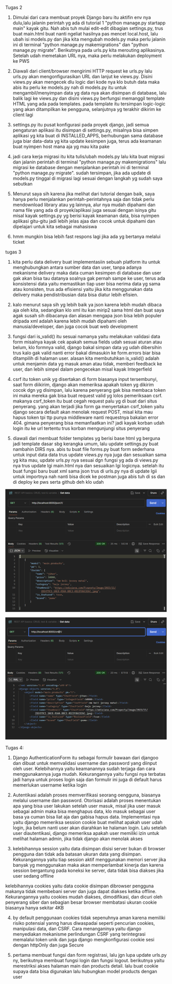 Tugas 2
1. Dimulai dari cara membuat proyek Django baru itu aktifin env nya dulu,lalu jalanin perintah yg ada di tutorial 1 "python manage.py startapp main" kayak gitu. Nah abis tuh mulai edit-edit dibagian settings.py, trus buat main.html buat nanti ngeliat hasilnya pas mencet local.host, lalu ubah isi models.py dan jika kita mengubah models.py maka perlu jalanin ini di terminal "python manage.py makemigrations" dan "python manage.py migrate". Berikutnya pada urls.py kita merouting aplikasinya. Setelah udah memetakan URL nya, maka perlu melakukan deployment ke PWS

2. Diawali dari client/browser mengirimi HTTP request ke urls.py lalu urls.py akan mengonfigurasikan URL dan lanjut ke views.py. Disini views.py akan mengecek dlu logic dari kode nya klo butuh data maka abis itu perlu ke models.py nah di models.py itu untuk mengambil/menyimpan data yg data nya akan disimpan di database, lalu balik lagi ke views.py dan disini views.py berfungsi memanggil template HTML yang ada pada templates. pada template itu tersimpan logic-logic yang akan ditampilkan ke pengguna, selanjutnya yg terakhir dikirim ke client lagi

3. settings.py itu pusat konfigurasi pada proyek django, jadi semua pengaturan aplikasi itu disimpan di settings.py, misalnya bisa simpen aplikasi yg kita buat di INSTALLED_APPS, berhubungan sama database juga biar data-data yg kita update kesimpen juga, terus ada keamanan buat nyimpen host mana aja yg mau kita pake

4. jadi cara kerja migrasi itu kita tulis/ubah models.py lalu kita buat migrasi dan jalanin perintah di terminal "python manage.py makemigrations" lalu migrasi ke database dengan menjalankan perintah ini  di terminal "python manage.py migrate". sudah tersimpan, jika ada update di models.py tinggal di migrasi lagi sesuai dengan langkah yg sudah saya sebutkan

5. Menurut saya sih karena jika melihat dari tutorial dengan baik, saya hanya perlu menjalankan perintah-perintahnya saja dan tidak perlu  mendownload library atau yg lainnya, alur nya mudah dipahami dan nama file yang ada di proyek/aplikasi juga sesuai dengan isinya gitu misal kayak settings.py yg berisi kayak keamanan data, bisa nyimpen aplikasi gitu-gitu jadi lebih jelas ajaa dan cocok untuk dipahami dan dipelajari untuk kita sebagai mahasiswa

6. hmm mungkin bisa lebih fast respons lagi jika ada yg bertanya melalui ticket

tugas 3
1. kita perlu data delivery buat implementasiin sebuah platform itu untuk menghubungkan antara sumber data dan user, tanpa adanya mekanisme delivery maka data cuman kesimpen di database dan user gak akan bisa tau datanya soalnya gak pernah sampe ke user, terus ada konsistensi data yaitu memastikan tiap user bisa nerima data yg sama atau konsisten, trus ada efisiensi yaitu jika kita menggunakan data delivery maka pendistribusian data bisa diatur lebih efisien.

2. kalo menurut saya sih yg lebih baik ya json karena lebih mudah dibaca aja oleh kita, sedangkan klo xml itu kan mirip2 sama html dan buat saya agak susah sih dibacanya dan alasan mengapa json bisa lebih populer dripada xml adalah karena lebih mudah dipahami oleh manusia/developer, dan juga cocok buat web development

3. fungsi dari is_valid() itu sesuai namanya yaitu melakukan validasi data form misalnya kayak cek apakah semua fields udah sesuai aturan atau belum, klo formnya valid, django bakal simpan data yg udah dibersihin trus kalo gak valid nanti error bakal dimasukin ke form.errors biar bisa ditampilih di halaman user. alasan kita membutuhkan is_valid() adalah untuk menjamin data yg masuk aman atau tidak, memberi feedback ke user, dan lebih simpel dalam pengecekan misal kayak Integerfield

4. csrf itu token unik yg disertakan di form biasanya input tersembunyi, saat form diikirim, django akan memeriksa apakah token yg dikirim cocok dgn yg disimpan, lalu karena penyerang gak bisa membaca token ini maka mereka gak bisa buat request valid yg lolos pemeriksaan csrf. makanya csrf_token itu buat cegah request palu yg di buat dari situs penyerang. yang akan terjadi jika form ga menyertakan csrf_token yaitu django secara default akan menolak request POST, misal kita mau hapus token tpi ttp punya middleware nanti requestnya bakalan error 404. gimana penyerang bisa memanfaatkan ini? jadi kayak korban udah login itu ke url  tertentu trus korban mengunjungi situs penyerang 


5. diawali dari membuat folder templates yg berisi base html yg berguna jadi template dasar sbg kerangka umum, lalu update settings.py buat nambahin DIRS nya. abis tu buat file forms.py buat form sederhana untuk input data data trus update views.py nya juga dan sesuaikan sama yg kita mau, update urls.py nya sesuai dgn fungsi yg ada di views.py nya trus update lgi main.html nya dan sesuaikan lgi logicnya. setelah itu buat fungsi baru buat xml sama json trus di urls.py nya di update lgii untuk importnya nah nanti bisa dicek ke postman juga abis tuh di ss dan di deploy ke pws serta github deh klo udah

![alt text](<Screenshot 2025-09-16 003339.png>)

![alt text](<Screenshot 2025-09-16 003408.png>)

Tugas 4:
1. Django AuthenticationForm itu sebagai formulir bawaan dari djangoo dan dibuat untuk memvalidasi username dan password yang diinput oleh user. Kelebihannya yaitu keamanannya sudah terjaga dan cara menggunakannya juga mudah. Kekurangannya yaitu fungsi nya terbatas jadi hanya untuk proses login saja dan formulir ini juga di default harus memerlukan username ketika login

2. Autentikasi adalah proses memverifikasi seorang oengguna, biasanya melalui username dan password. Otorisasi adalah proses menentukan apa yang bisa user lakukan setelah user masuk, misal jika user masuk sebagai admin maka bisa menghapus data, klo masuk sebagai user basa ya cuman bisa liat aja dan gabisa hapus data. Implememtasi nya yaitu django memeriksa session cookie buat melihat apakah user udah login, jka belum nanti user akan diarahkan ke halaman login. Lalu setelah user diautentikasi, django memeriksa apakah user memiliki izin untuk melihat halaman admin, jika tidak  django akan menolak akses

3. kelebihannya session yaitu data disimpan disisi server bukan di browser pengguna dan tidak ada batasan ukuran data yang disimpan. Kekurangannya yaitu tiap session aktif menggunakan memori server jika banyak yg menggunakan maka akan memperlambat kinerja dan karena session bergantung pada koneksi ke server, data tidak bisa diakses jika user sedang offline

kelebihannya cookies yaitu data cookie disimpan dibrowser pengguna makanya tidak membebani server dan juga dapat diakses ketika offline. Kekurangannya yaitu cookies mudah diakses, dimodifikasi, dan dicuri oleh penyerang siber dan sebagian besar browser membatasi ukuran cookie biasanya hanya sekitar 4KB

4. by default penggunaan cookies tidak sepenuhnya aman karena memiliki risiko potensial yanng harus diwaspadai seperti pencurian cookies, manipulasi data, dan CSRF. Cara menanganinya yaitu django menyediakan mekanisme perlindungan CSRF yang terintegrasi memalalui token unik dan juga django mengkonfigurasi cookie sesi dengan httpOnly dan juga Secure

5. pertama membuat fungsi dan form registrasi, lalu jgn lupa update urls.py ny, berikutnya membuat  fungsi login dan fungsi logout. berikutnya yaitu merestriksi akses halaman main dan products detail. lalu buat cookie supaya data bisa digunakan lalu hubungkan model products dengan user 